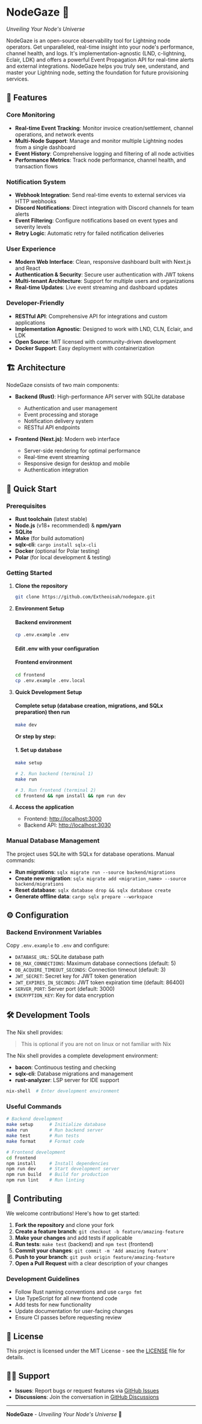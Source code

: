 # NodeGaze 🌟
*Unveiling Your Node's Universe*

NodeGaze is an open-source observability tool for Lightning node operators. Get unparalleled, real-time insight into your node's performance, channel health, and logs. It's implementation-agnostic (LND, c-lightning, Eclair, LDK) and offers a powerful Event Propagation API for real-time alerts and external integrations.
NodeGaze helps you truly see, understand, and master your Lightning node, setting the foundation for future provisioning services.

## 🚀 Features

### Core Monitoring
- **Real-time Event Tracking**: Monitor invoice creation/settlement, channel operations, and network events
- **Multi-Node Support**: Manage and monitor multiple Lightning nodes from a single dashboard
- **Event History**: Comprehensive logging and filtering of all node activities
- **Performance Metrics**: Track node performance, channel health, and transaction flows

### Notification System
- **Webhook Integration**: Send real-time events to external services via HTTP webhooks
- **Discord Notifications**: Direct integration with Discord channels for team alerts
- **Event Filtering**: Configure notifications based on event types and severity levels
- **Retry Logic**: Automatic retry for failed notification deliveries

### User Experience
- **Modern Web Interface**: Clean, responsive dashboard built with Next.js and React
- **Authentication & Security**: Secure user authentication with JWT tokens
- **Multi-tenant Architecture**: Support for multiple users and organizations
- **Real-time Updates**: Live event streaming and dashboard updates

### Developer-Friendly
- **RESTful API**: Comprehensive API for integrations and custom applications
- **Implementation Agnostic**: Designed to work with LND, CLN, Eclair, and LDK
- **Open Source**: MIT licensed with community-driven development
- **Docker Support**: Easy deployment with containerization

## 🏗️ Architecture

NodeGaze consists of two main components:

- **Backend (Rust)**: High-performance API server with SQLite database
  - Authentication and user management
  - Event processing and storage
  - Notification delivery system
  - RESTful API endpoints

- **Frontend (Next.js)**: Modern web interface
  - Server-side rendering for optimal performance
  - Real-time event streaming
  - Responsive design for desktop and mobile
  - Authentication integration

## 🚀 Quick Start

### Prerequisites

- **Rust toolchain** (latest stable)
- **Node.js** (v18+ recommended) & **npm/yarn**
- **SQLite**
- **Make** (for build automation)
- **sqlx-cli**: `cargo install sqlx-cli`
- **Docker** (optional for Polar testing)
- **Polar** (for local development & testing)

### Getting Started

1. **Clone the repository**

   ```bash
   git clone https://github.com/Extheoisah/nodegaze.git
   ```

2. **Environment Setup**

   #### Backend environment

   ```bash
   cp .env.example .env
   ```

   #### Edit .env with your configuration

   #### Frontend environment

   ```bash
   cd frontend
   cp .env.example .env.local
   ```

3. **Quick Development Setup**

   #### Complete setup (database creation, migrations, and SQLx preparation) then run

   ```bash
   make dev
   ```

   **Or step by step:**

   #### 1. Set up database

   ```bash
   make setup
   
   # 2. Run backend (terminal 1)
   make run
   
   # 3. Run frontend (terminal 2)
   cd frontend && npm install && npm run dev
   ```

4. **Access the application**
   - Frontend: <http://localhost:3000>
   - Backend API: <http://localhost:3030>

### Manual Database Management

The project uses SQLite with SQLx for database operations. Manual commands:

- **Run migrations**: `sqlx migrate run --source backend/migrations`
- **Create new migration**: `sqlx migrate add <migration_name> --source backend/migrations`
- **Reset database**: `sqlx database drop && sqlx database create`
- **Generate offline data**: `cargo sqlx prepare --workspace`

## ⚙️ Configuration

### Backend Environment Variables

Copy `.env.example` to `.env` and configure:

- `DATABASE_URL`: SQLite database path
- `DB_MAX_CONNECTIONS`: Maximum database connections (default: 5)
- `DB_ACQUIRE_TIMEOUT_SECONDS`: Connection timeout (default: 3)
- `JWT_SECRET`: Secret key for JWT token generation
- `JWT_EXPIRES_IN_SECONDS`: JWT token expiration time (default: 86400)
- `SERVER_PORT`: Server port (default: 3000)
- `ENCRYPTION_KEY`: Key for data encryption

## 🛠️ Development Tools

The Nix shell provides:
> This is optional if you are not on linux or not familiar with Nix

The Nix shell provides a complete development environment:

- **bacon**: Continuous testing and checking
- **sqlx-cli**: Database migrations and management  
- **rust-analyzer**: LSP server for IDE support

```bash
nix-shell  # Enter development environment
```

### Useful Commands

```bash
# Backend development
make setup      # Initialize database
make run        # Run backend server
make test       # Run tests
make format     # Format code

# Frontend development
cd frontend
npm install     # Install dependencies
npm run dev     # Start development server
npm run build   # Build for production
npm run lint    # Run linting
```

## 🤝 Contributing

We welcome contributions! Here's how to get started:

1. **Fork the repository** and clone your fork
2. **Create a feature branch**: `git checkout -b feature/amazing-feature`
3. **Make your changes** and add tests if applicable
4. **Run tests**: `make test` (backend) and `npm test` (frontend)
5. **Commit your changes**: `git commit -m 'Add amazing feature'`
6. **Push to your branch**: `git push origin feature/amazing-feature`
7. **Open a Pull Request** with a clear description of your changes

### Development Guidelines

- Follow Rust naming conventions and use `cargo fmt`
- Use TypeScript for all new frontend code
- Add tests for new functionality
- Update documentation for user-facing changes
- Ensure CI passes before requesting review

## 📄 License

This project is licensed under the MIT License - see the [LICENSE](LICENSE) file for details.

## 🙋‍♂️ Support

- **Issues**: Report bugs or request features via [GitHub Issues](https://github.com/Extheoisah/nodegaze/issues)
- **Discussions**: Join the conversation in [GitHub Discussions](https://github.com/Extheoisah/nodegaze/discussions)

---

**NodeGaze** - *Unveiling Your Node's Universe* 🌟
